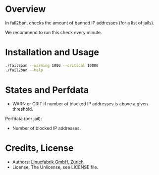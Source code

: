 # Overview

In fail2ban, checks the amount of banned IP addresses (for a list of jails).

We recommend to run this check every minute.


# Installation and Usage

```bash
./fail2ban --warning 1000 --critical 10000 
./fail2ban --help
```


# States and Perfdata

* WARN or CRIT if number of blocked IP addresses is above a given threshold.

Perfdata (per jail):

* Number of blocked IP addresses.


# Credits, License

* Authors: [Linuxfabrik GmbH, Zurich](https://www.linuxfabrik.ch)
* License: The Unlicense, see LICENSE file.